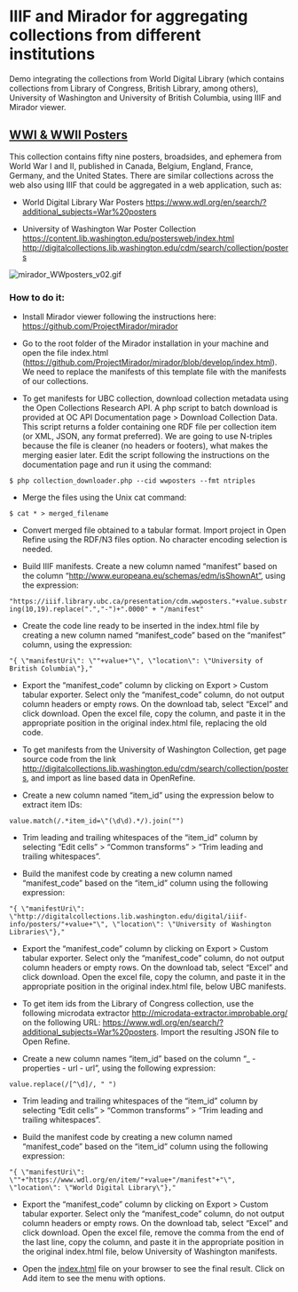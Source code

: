 # IIIF and Mirador for aggregating collections from different institutions

Demo integrating the collections from World Digital Library (which contains collections from Library of Congress, British Library, among others), University of Washington and University of British Columbia, using IIIF and Mirador viewer.

## [WWI & WWII Posters](https://open.library.ubc.ca/collections/wwposters)

This collection contains fifty nine posters, broadsides, and ephemera from World War I and II, published in Canada, Belgium, England, France, Germany, and the United States. There are similar collections across the web also using IIIF that could be aggregated in a web application, such as:

- World Digital Library War Posters
https://www.wdl.org/en/search/?additional_subjects=War%20posters

- University of Washington War Poster Collection
https://content.lib.washington.edu/postersweb/index.html
http://digitalcollections.lib.washington.edu/cdm/search/collection/posters

![mirador_WWposters_v02.gif](https://github.com/carolamigo/ubc_mirador_WWposters/blob/master/mirador_WWposters_v02.gif)

### How to do it:

- Install Mirador viewer following the instructions here: https://github.com/ProjectMirador/mirador

- Go to the root folder of the Mirador installation in your machine and open the file index.html (https://github.com/ProjectMirador/mirador/blob/develop/index.html). We need to replace the manifests of this template file with the manifests of our collections.

- To get manifests for UBC collection, download collection metadata using the Open Collections Research API. A php script to batch download is provided at OC API Documentation page > Download Collection Data. This script returns a folder containing one RDF file per collection item (or XML, JSON, any format preferred). We are going to use N-triples because the file is cleaner (no headers or footers), what makes the merging easier later. Edit the script following the instructions on the documentation page and run it using the command:

`$ php collection_downloader.php --cid wwposters --fmt ntriples`

- Merge the files using the Unix cat command:

`$ cat * > merged_filename`

- Convert merged file obtained to a tabular format. Import project in Open Refine using the RDF/N3 files option. No character encoding selection is needed.

- Build IIIF manifests. Create a new column named “manifest” based on the column “http://www.europeana.eu/schemas/edm/isShownAt”, using the expression:

`"https://iiif.library.ubc.ca/presentation/cdm.wwposters."+value.substring(10,19).replace(".","-")+".0000" + "/manifest"`

- Create the code line ready to be inserted in the index.html file by creating a new column named “manifest_code” based on the “manifest” column, using the expression:

`"{ \"manifestUri\": \""+value+"\", \"location\": \"University of British Columbia\"},"`

- Export the “manifest_code” column by clicking on Export > Custom tabular exporter. Select only the “manifest_code” column, do not output column headers or empty rows. On the download tab, select “Excel” and click download. Open the excel file, copy the column, and paste it in the appropriate position in the original index.html file, replacing the old code. 

- To get manifests from the University of Washington Collection, get page source code from the link http://digitalcollections.lib.washington.edu/cdm/search/collection/posters, and import as line based data in OpenRefine.

- Create a new column named “item_id” using the expression below to extract item IDs:

`value.match(/.*item_id=\"(\d\d).*/).join("")`

- Trim leading and trailing whitespaces of the “item_id” column by selecting “Edit cells” > “Common transforms” > “Trim leading and trailing whitespaces”.

- Build the manifest code by creating a new column named “manifest_code” based on the “item_id” column using the following expression:

`"{ \"manifestUri\": \"http://digitalcollections.lib.washington.edu/digital/iiif-info/posters/"+value+"\", \"location\": \"University of Washington Libraries\"},"`

- Export the “manifest_code” column by clicking on Export > Custom tabular exporter. Select only the “manifest_code” column, do not output column headers or empty rows. On the download tab, select “Excel” and click download. Open the excel file, copy the column, and paste it in the appropriate position in the original index.html file, below UBC manifests. 

- To get item ids from the Library of Congress collection, use the following microdata extractor http://microdata-extractor.improbable.org/ on the following URL: https://www.wdl.org/en/search/?additional_subjects=War%20posters. Import the resulting JSON file to Open Refine.

- Create a new column names “item_id” based on the column “_ - properties - url - url”, using the following expression:

`value.replace(/[^\d]/, " ")`

- Trim leading and trailing whitespaces of the “item_id” column by selecting “Edit cells” > “Common transforms” > “Trim leading and trailing whitespaces”.

- Build the manifest code by creating a new column named “manifest_code” based on the “item_id” column using the following expression:

`"{ \"manifestUri\": \""+"https://www.wdl.org/en/item/"+value+"/manifest"+"\", \"location\": \"World Digital Library\"},"`

- Export the “manifest_code” column by clicking on Export > Custom tabular exporter. Select only the “manifest_code” column, do not output column headers or empty rows. On the download tab, select “Excel” and click download. Open the excel file, remove the comma from the end of the last line, copy the column, and paste it in the appropriate position in the original index.html file, below University of Washington manifests. 

- Open the [index.html](https://github.com/carolamigo/ubc_mirador_WWposters/blob/master/index.html) file on your browser to see the final result. Click on Add item to see the menu with options.

